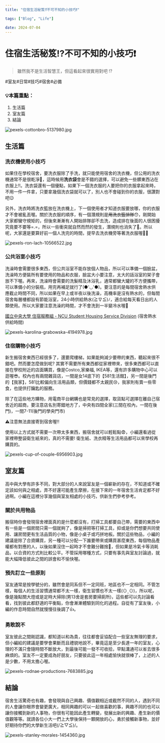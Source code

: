 ```yaml
---
title: "住宿生活秘笈⁉️不可不知的小技巧❗"

tags: ["Blog", "Life"]

date: 2024-07-04
---
```

# 住宿生活秘笈⁉️不可不知的小技巧❗

> 雖然我不是生活智慧王，但這看起來很實用對吧 !?
> 



#室友#日常#技巧#宿舍#必備

### 💡本篇重點：

1. 生活篇
2. 室友篇
3. 結論

![pexels-cottonbro-5137980.jpg](https://github.com/NCU-FRESH/2024-blog/blob/main/%E4%BD%8F%E5%AE%BF%E7%94%9F%E6%B4%BB%E7%A7%98%E7%AC%88%E2%81%89%EF%B8%8F%E4%B8%8D%E5%8F%AF%E4%B8%8D%E7%9F%A5%E7%9A%84%E5%B0%8F%E6%8A%80%E5%B7%A7%E2%9D%97/pexels-cottonbro-5137980.jpg?raw=true)

## 生活篇

### 洗衣機使用小技巧

如果住在學校宿舍，要洗衣服除了手洗，就只能使用宿舍的洗衣機，但公用的洗衣機通常不是很乾淨🥲，這時候用**洗衣袋**會是不錯的選擇，可以避免一些髒東西沾在衣服上!!。洗衣袋還有一個優點，如果下一個洗衣服的人要把你的衣服拿起來時，不用一件一件拿，只要拿幾個洗衣袋就可以了，別人也不會碰到你的衣服，很讚對吧😉

另外，洗衣時將洗衣籃放在洗衣機上，下一個使用者才知道衣服要放哪，你的衣服才不會被亂丟喔。關於洗衣服的順序，有一個潛規則是~~用洗衣籃排隊~~😯，剛開始大家都蠻守規矩的，但後來漸漸有人開始排隊卻不去洗，造成排在後面的人很困擾究竟要不要等=.=，所以一些衝突就自然而然的發生，潛規則也消失了🥲。所以呢，大家還是要算好前一個人洗完的時間，提早去洗衣機旁等著洗衣服喔💯💯

![pexels-ron-lach-10566522.jpg](https://github.com/NCU-FRESH/2024-blog/blob/main/%E4%BD%8F%E5%AE%BF%E7%94%9F%E6%B4%BB%E7%A7%98%E7%AC%88%E2%81%89%EF%B8%8F%E4%B8%8D%E5%8F%AF%E4%B8%8D%E7%9F%A5%E7%9A%84%E5%B0%8F%E6%8A%80%E5%B7%A7%E2%9D%97/pexels-ron-lach-10566522.jpg?raw=true)

### 公共浴室小技巧

洗澡時會需要很多東西，但公共浴室不能存放個人物品，所以可以準備一個臉盆，洗澡時方便裝所有要使用的物品和衣服，臉盆大小要注意，太大的話浴室的架子會放不下喔。再來，洗澡時會需要的洗髮精及沐浴乳，通常都蠻大罐的不方便攜帶，可以準備小的分裝瓶，用完再補足就行了(●'◡'●)。要注意的是每間宿舍熱水供應截止時間不同，所以如果在早上或半夜以後洗澡，高機率是沒有熱水的，但每間宿舍每層樓都設有節能浴室，24小時供給熱水(≧∇≦)ﾉ，適合給每天看日出的人類使用。所以大家要注意洗澡的時間，才不會洗到一半變冷水喔🥶

[國立中央大學 住宿服務組 - NCU Student Housing Service Division](http://in.ncu.edu.tw/ncu7221/OSDS/life.php) (宿舍熱水供給時間)

![pexels-karolina-grabowska-4194978.jpg](https://github.com/NCU-FRESH/2024-blog/blob/main/%E4%BD%8F%E5%AE%BF%E7%94%9F%E6%B4%BB%E7%A7%98%E7%AC%88%E2%81%89%EF%B8%8F%E4%B8%8D%E5%8F%AF%E4%B8%8D%E7%9F%A5%E7%9A%84%E5%B0%8F%E6%8A%80%E5%B7%A7%E2%9D%97/pexels-karolina-grabowska-4194978.jpg?raw=true)

### 住宿購物小技巧

新生搬宿舍東西已經很多了，還要爬樓梯，如果能夠減少要帶的東西，聽起來很不錯吧。然而要怎麼做到呢? 其實不需要所有東西都從家裡帶來，很多東西都可以直接在學校附近的店面購買，像是Costco,家樂福, IKEA等，還有許多購物中心可以逛喔😎。校內也有兩間雜貨店，一間是女14底下的【581生活館】，另一間是後門的【我家】，581比較偏向生活用品類，但價錢都不太親民😢，我家則有賣一些零食，也提供打鑰匙的服務。

除了在這些地方購物，用電商平台網購也是常見的選擇，取貨點可選擇在離自己宿舍近的超商，要注意店名別寄錯地方了，中央有四間全家(三間在校內，一間在後門)，一間7-11(後門的學央門市)

⚠️注意無法直接寄到宿舍喔!!

使用以上方式就不需要一次帶太多東西，搬宿舍就可以輕鬆點😨，小編還看過從家裡帶整袋衛生紙來的，真的不需要! 衛生紙、洗衣精等生活用品都可以來學校再購買的。

![pexels-cup-of-couple-6956903.jpg](https://github.com/NCU-FRESH/2024-blog/blob/main/%E4%BD%8F%E5%AE%BF%E7%94%9F%E6%B4%BB%E7%A7%98%E7%AC%88%E2%81%89%EF%B8%8F%E4%B8%8D%E5%8F%AF%E4%B8%8D%E7%9F%A5%E7%9A%84%E5%B0%8F%E6%8A%80%E5%B7%A7%E2%9D%97/pexels-cup-of-couple-6956903.jpg?raw=true)

## 室友篇

高中與大學有許多不同，對大部分的人來說室友是一個嶄新的存在，不知道或不確定該如何與之相處，弄不好還可能產生摩擦，在接下來的一年宿舍生活肯定都不好過啊。小編在這裡分享幾個與室友相處的小技巧，供新生們參考參考。

### 關於共用物品

搬宿時你會發現宿舍裡面真的是什麼都沒有，打掃工具都要自己帶，需要的東西中有一些是一個房間只需一個就夠了，像是掃把等打掃工具，抑或是你們想要共同使用、讓房間更有生活品質的小物，像是小桌子或巧拼地板。關於這些物品，小編的建議是除了合資購買，另一種可以分配一下誰要帶來或購買甚麼東西，每個物品產權都有對應的人，以後如果沒住一起時才不會難分難捨🥲，但如果是冷氣卡等消耗品，以合資的方式則比較公平。不管採用哪種方式，只要有事先與室友討論過，就能大幅降低彼此之間的誤會和不愉快喔。

### 預先訂立一些原則

室友通常是按學號分的，雖然會是同系但不一定同班，地區也不一定相同。不管怎樣，每個人的生活習慣通常都不太一樣，衛生習慣也不太一樣(⊙ˍ⊙)，所以呢，像是幾點關大燈或是定時大掃除(男13舍是套房要掃廁所)，這些都可以先討論看看，找到彼此都舒適的平衡點，你會漸漸體驗到同化的過程。自從有了室友後，小編的作息時間自然就慢慢往後調了👍。

### 勇敢說不

室友彼此之間剛認識，都知道以和為貴，往往都會妥協配合一些室友無理的要求，但小編給的建議是要學會果斷而且禮貌地說不，畢竟這是至少長達一年的室友，心理的不滿只會隨時間不斷放大，到最後可能一發不可收拾，早點溝通可以省去很多麻煩的。室友不一定要成為好朋友，只要彼此這一年相處愉快就很棒了，上述的人是少數，不用太擔心喔。

![pexels-rodnae-productions-7683885.jpg](https://github.com/NCU-FRESH/2024-blog/blob/main/%E4%BD%8F%E5%AE%BF%E7%94%9F%E6%B4%BB%E7%A7%98%E7%AC%88%E2%81%89%EF%B8%8F%E4%B8%8D%E5%8F%AF%E4%B8%8D%E7%9F%A5%E7%9A%84%E5%B0%8F%E6%8A%80%E5%B7%A7%E2%9D%97/pexels-rodnae-productions-7683885.jpg?raw=true)

## 結論

宿舍生活驚奇也有趣，會發現與自己興趣、價值觀相近或截然不同的人，遇到不同的人會讓你眼界會變更廣大，相同興趣的可以一起做喜歡的事，興趣不同的也可以讓你接觸到新的人事物，你很有可能因此產生轉變，發展出新的興趣、產生新的價值觀等等。就請各位小大一們上大學後保持一顆開放的心，勇於接觸新事物，並好好期待你們的大學新生活吧(/≧▽≦)/。

![pexels-stanley-morales-1454360.jpg](https://github.com/NCU-FRESH/2024-blog/blob/main/%E4%BD%8F%E5%AE%BF%E7%94%9F%E6%B4%BB%E7%A7%98%E7%AC%88%E2%81%89%EF%B8%8F%E4%B8%8D%E5%8F%AF%E4%B8%8D%E7%9F%A5%E7%9A%84%E5%B0%8F%E6%8A%80%E5%B7%A7%E2%9D%97/pexels-stanley-morales-1454360.jpg?raw=true)


